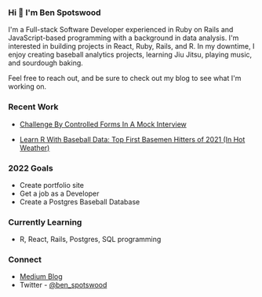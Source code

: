 ### Hi 👋  I'm Ben Spotswood

I'm a Full-stack Software Developer experienced in Ruby on Rails and JavaScript-based programming with a background in data analysis. I'm interested in building projects in React, Ruby, Rails, and R. In my downtime, I enjoy creating baseball analytics projects, learning Jiu Jitsu, playing music, and sourdough baking. 

Feel free to reach out, and be sure to check out my blog to see what I'm working on.

### Recent Work

- [Challenge By Controlled Forms In A Mock Interview](https://bcspotswood.medium.com/challenge-by-controlled-forms-in-a-mock-interview-87b1bc6a3a9c)

- [Learn R With Baseball Data: Top First Basemen Hitters of 2021 (In Hot Weather)](https://bcspotswood.medium.com/learn-r-with-baseball-data-top-first-basemen-hitters-of-2021-in-hot-weather-6b61eac4717)

### 2022 Goals
- Create portfolio site
- Get a job as a Developer
- Create a Postgres Baseball Database

### Currently Learning
- R, React, Rails, Postgres, SQL programming

### Connect
- [Medium Blog](https://bcspotswood.medium.com/)
- Twitter - [@ben_spotswood](https://twitter.com/Ben_Spotswood)
